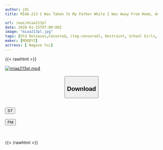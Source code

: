 ```yaml
---
author: j91
title: MIAA-213 I Was Taken To My Father While I Was Away From Home, And I Was Strong In The Climax In 24 Hours Until I Was Released ● Yui Nagase Who Was Developed And Sweaty And Committed ●

url: /was/miaa213pl
date: 2020-01-25T07:00:00Z
image: "miaa213pl.jpg"
tags: [Old Releases,Censored, (tag-censored), Restraint, School Girls, Sweat]
maker: [MOODYZ]
actress: [ Nagase Yui]
---
```



{{< rawhtml >}}

<div class="video" data-videoid="2ayX6kqOrlhZ7vD">
    <a href="javascript:;">
        <img src="/was/miaa213pl/miaa213pl.jpg" width="WIDTH" height="HEIGHT" alt="miaa213pl.mp4" loading="lazy">
    </a>
</div>

<script type="text/javascript" src="https://j91.asia/asset/on-demand-st.js"></script>

<br>
  <link rel="stylesheet" href="https://j91.asia/asset/bs5.css">
  
  <center>
  <button class="btn btn-primary" type="button" data-bs-toggle="collapse" data-bs-target=".multi-collapse" aria-expanded="false" aria-controls="multiCollapseExample1 multiCollapseExample2"><h2>Download</h2></button></center>
</p>
<div class="row">
  <div class="col">
    <div class="collapse multi-collapse" id="multiCollapseExample1">
      <div class="card card-body">
	      	      <br>
<div class="buttons">  
<a href="https://streamtape.to/v/2ayX6kqOrlhZ7vD" target="_blank"><button class="btn-hover color-3"><i class="fa fa-download"></i> ST</button></a></div>
    </div>
  </div>
</div>
  <div class="col">
    <div class="collapse multi-collapse" id="multiCollapseExample2">
      <div class="card card-body">
	      <br>
<div class="buttons">
    <a href="https://filemoon.sx/d/11tdyqomsq9p" target="_blank"><button class="btn-hover color-8"><i class="fa fa-download"></i> FM</button></a></div>
<br><br>
      </div>
    </div>
  </div>
</div>

{{< /rawhtml >}}
